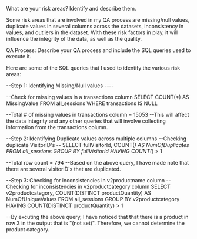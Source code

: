 What are your risk areas? Identify and describe them.

Some risk areas that are involved in my QA process are missing/null values, duplicate values in several columns across the datasets, inconsistency in values, and outliers in the dataset. With these risk factors in play, it will influence the integrity of the data, as well as the quality. 


QA Process:
Describe your QA process and include the SQL queries used to execute it.

Here are some of the SQL queries that I used to identify the various risk areas:

--Step 1: Identifying Missing/Null values ----

--Check for missing values in a transactions column 
SELECT COUNT(*) AS MissingValue
FROM all_sessions
WHERE transactions IS NULL 

--Total # of missing values in transactions column = 15053 
--This will affect the data integrity and any other queries that will involve collecting information from the transactions column. 

--Step 2: Identifying Duplicate values across multiple columns
--Checking duplicate VisitorID's --
SELECT
  fullVisitorId,
  COUNT(*) AS NumOfDuplicates
FROM all_sessions
GROUP BY fullVisitorId
HAVING COUNT(*) > 1

--Total row count = 794 
--Based on the above query, I have made note that there are several visitorID's that are duplicated.


--Step 3: Checking for inconsistencies in v2productname column
--Checking for inconsistencies in v2productcategory column 
SELECT
  v2productcategory,
  COUNT(DISTINCT productQuantity) AS NumOfUniqueValues
FROM all_sessions
GROUP BY v2productcategory
HAVING COUNT(DISTINCT productQuantity) > 1

--By excuting the above query, I have noticed that that there is a product in row 3 in the output that is "(not set)". Therefore, we cannot determine the product category. 












